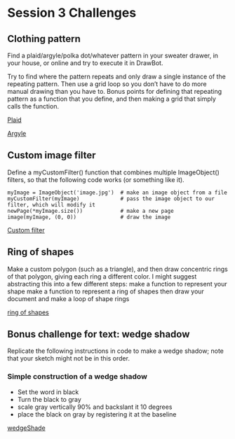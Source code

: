 # Session 3 Challenges

## Clothing pattern

Find a plaid/argyle/polka dot/whatever pattern in your sweater drawer, in your house, or online and try to execute it in DrawBot.

Try to find where the pattern repeats and only draw a single instance of the repeating pattern. Then use a grid loop so you don’t have to do more manual drawing than you have to. Bonus points for defining that repeating pattern as a function that you define, and then making a grid that simply calls the function.

[Plaid](pattern-example-plaid.png)

[Argyle](pattern-example-argyle.png)

## Custom image filter

Define a myCustomFilter() function that combines multiple ImageObject() filters, so that the following code works (or something like it).
```
myImage = ImageObject('image.jpg')  # make an image object from a file
myCustomFilter(myImage)             # pass the image object to our filter, which will modify it
newPage(*myImage.size())            # make a new page
image(myImage, (0, 0))              # draw the image
```

[Custom filter](customFilterFunction.jpg)

## Ring of shapes

Make a custom polygon (such as a triangle), and then draw concentric rings of that polygon, giving each ring a different color. I might suggest abstracting this into a few different steps:
make a function to represent your shape
make a function to represent a ring of shapes
then draw your document and make a loop of shape rings

[ring of shapes](ringOfShapes.png)

## Bonus challenge for text: wedge shadow

Replicate the following instructions in code to make a wedge shadow; note that your sketch might not be in this order.

### Simple construction of a wedge shadow
* Set the word in black
* Turn the black to gray
* scale gray vertically 90% and backslant it 10 degrees
* place the black on gray by registering it at the baseline

[wedgeShade](wedgeShade.png)
